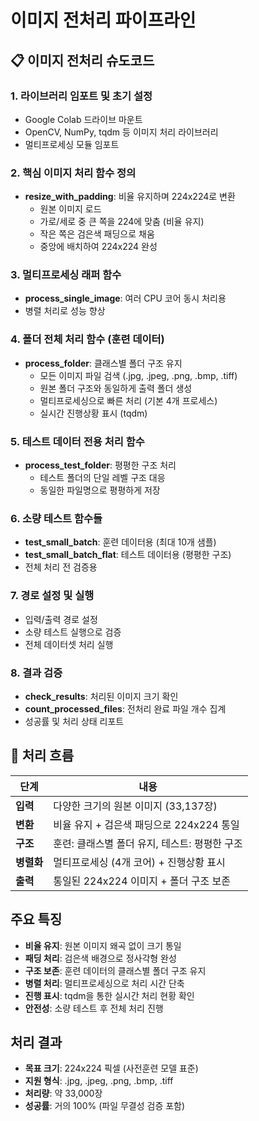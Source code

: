 # 이미지 전처리 파이프라인

## 📋 이미지 전처리 슈도코드

### 1. **라이브러리 임포트 및 초기 설정**
  * Google Colab 드라이브 마운트
  * OpenCV, NumPy, tqdm 등 이미지 처리 라이브러리
  * 멀티프로세싱 모듈 임포트

### 2. **핵심 이미지 처리 함수 정의**
  * **resize_with_padding**: 비율 유지하며 224x224로 변환
    * 원본 이미지 로드
    * 가로/세로 중 큰 쪽을 224에 맞춤 (비율 유지)
    * 작은 쪽은 검은색 패딩으로 채움
    * 중앙에 배치하여 224x224 완성

### 3. **멀티프로세싱 래퍼 함수**
  * **process_single_image**: 여러 CPU 코어 동시 처리용
  * 병렬 처리로 성능 향상

### 4. **폴더 전체 처리 함수 (훈련 데이터)**
  * **process_folder**: 클래스별 폴더 구조 유지
    * 모든 이미지 파일 검색 (.jpg, .jpeg, .png, .bmp, .tiff)
    * 원본 폴더 구조와 동일하게 출력 폴더 생성
    * 멀티프로세싱으로 빠른 처리 (기본 4개 프로세스)
    * 실시간 진행상황 표시 (tqdm)

### 5. **테스트 데이터 전용 처리 함수**
  * **process_test_folder**: 평평한 구조 처리
    * 테스트 폴더의 단일 레벨 구조 대응
    * 동일한 파일명으로 평평하게 저장

### 6. **소량 테스트 함수들**
  * **test_small_batch**: 훈련 데이터용 (최대 10개 샘플)
  * **test_small_batch_flat**: 테스트 데이터용 (평평한 구조)
  * 전체 처리 전 검증용

### 7. **경로 설정 및 실행**
  * 입력/출력 경로 설정
  * 소량 테스트 실행으로 검증
  * 전체 데이터셋 처리 실행

### 8. **결과 검증**
  * **check_results**: 처리된 이미지 크기 확인
  * **count_processed_files**: 전처리 완료 파일 개수 집계
  * 성공률 및 처리 상태 리포트

## 📌 처리 흐름

| 단계 | 내용 |
|------|------|
| **입력** | 다양한 크기의 원본 이미지 (33,137장) |
| **변환** | 비율 유지 + 검은색 패딩으로 224x224 통일 |
| **구조** | 훈련: 클래스별 폴더 유지, 테스트: 평평한 구조 |
| **병렬화** | 멀티프로세싱 (4개 코어) + 진행상황 표시 |
| **출력** | 통일된 224x224 이미지 + 폴더 구조 보존 |

## 주요 특징

- **비율 유지**: 원본 이미지 왜곡 없이 크기 통일
- **패딩 처리**: 검은색 배경으로 정사각형 완성
- **구조 보존**: 훈련 데이터의 클래스별 폴더 구조 유지
- **병렬 처리**: 멀티프로세싱으로 처리 시간 단축
- **진행 표시**: tqdm을 통한 실시간 처리 현황 확인
- **안전성**: 소량 테스트 후 전체 처리 진행

## 처리 결과

- **목표 크기**: 224x224 픽셀 (사전훈련 모델 표준)
- **지원 형식**: .jpg, .jpeg, .png, .bmp, .tiff
- **처리량**: 약 33,000장
- **성공률**: 거의 100% (파일 무결성 검증 포함)